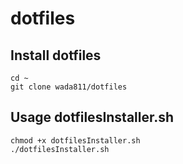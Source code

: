 # dotfiles

## Install dotfiles
    cd ~
    git clone wada811/dotfiles

## Usage dotfilesInstaller.sh

    chmod +x dotfilesInstaller.sh
    ./dotfilesInstaller.sh